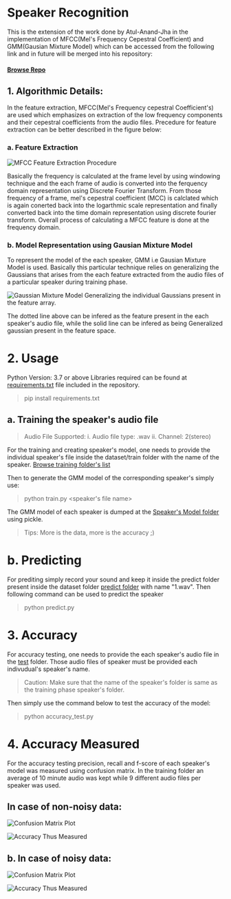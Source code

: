 # Speaker Recognition 
This is the extension of the work done by Atul-Anand-Jha in the implementation of MFCC(Mel's Frequency Cepestral Coefficient) and GMM(Gausian Mixture Model) which can be accessed from the following link and in future will be merged into his repository:
#### [Browse Repo](https://github.com/Atul-Anand-Jha/Speaker-Identification-Python) 

## 1. Algorithmic Details:
In the feature extraction, MFCC(Mel's Frequency cepestral Coefficient's) are used which emphasizes on extraction of  the low frequency components and their cepestral coefficients from the audio files. Precedure for feature extraction can be better described in the figure below:

### a. Feature Extraction
![MFCC Feature Extraction      Procedure](https://www.researchgate.net/profile/Ratnadeep_Deshmukh/publication/262794354/figure/fig1/AS:296064092524547@1447598588547/MFCC-Feature-Extraction.png)

Basically the frequency is calculated at the frame level by using windowing technique and the each frame of audio is converted into the ferquency domain representation using Discrete Fourier Transform. From those frequency of a frame, mel's cepestral coefficient (MCC) is calclated which is again conerted back into the logarthmic scale representation and finally converted back into the time domain representation using discrete fourier transform. Overall process of calculating a MFCC feature is done at the frequency domain.

### b.  Model Representation using Gausian Mixture Model
To represent the model of the each speaker, GMM i.e Gausian Mixture Model is used. Basically this particular technique relies on generalizing the Gaussians that arises from the each feature extracted from the audio files of a particular speaker during training phase.

![Gaussian Mixture Model Generalizing the individual Gaussians present in the feature array.](https://prateekvjoshi.files.wordpress.com/2013/06/multimodal.jpg)

The dotted line above can be infered as the feature present in the each speaker's audio file, while the solid line can be infered as being Generalized gaussian present in the feature space. 

# 2. Usage
Python Version: 3.7 or above
Libraries required can be found at [requirements.txt](https://github.com/sbhusal123/Speaker-Recognition-Digital-Attendance/blob/master/GMM/requirements.txt) file included in the repository. 
>pip install requirements.txt
## a. Training the speaker's audio file
>Audio File Supported:
>i. Audio file type: .wav
>ii. Channel: 2(stereo)

For the training and creating speaker's model, one needs to provide the individual speaker's file inside the dataset/train folder with the name of the speaker.
[Browse training folder's list](https://github.com/sbhusal123/Speaker-Recognition-Digital-Attendance/tree/master/GMM/dataset/train)

Then to generate the GMM model of the corresponding speaker's simply use:
> python train.py <speaker's file name>

The GMM model of each speaker is dumped at the [Speaker's Model folder](https://github.com/sbhusal123/Speaker-Recognition-Digital-Attendance/tree/master/GMM/speakers_model) using pickle.

> Tips: More is the data, more is the accuracy ;)

# b. Predicting 
For prediting simply record your sound and keep it inside the predict folder present inside the dataset folder [predict folder](https://github.com/sbhusal123/Speaker-Recognition-Digital-Attendance/tree/master/GMM/dataset/predict) with name "1.wav". Then following command can be used to predict the speaker
> python predict.py

# 3. Accuracy 
For accuracy testing, one needs to provide the each speaker's audio file in the [test](https://github.com/sbhusal123/Speaker-Recognition-Digital-Attendance/tree/master/GMM/dataset/test) folder. Those audio files of speaker must be provided each indivudual's speaker's name.

> Caution: Make sure that the name of the speaker's folder is same as the training phase speaker's folder.

Then simply use the command below to test the accuracy of the model:
> python accuracy_test.py

# 4. Accuracy Measured 
For the accuracy testing precision, recall and f-score of each speaker's model was measured using confusion matrix. In the training folder an average of 10 minute audio was kept while 9 different audio files per speaker was used.

## In case of non-noisy data:
![Confusion Matrix Plot](https://github.com/sbhusal123/Speaker-Recognition-Digital-Attendance/blob/master/Accuracy%20Measures%20And%20Plot/With%20data%20free%20of%20errors/final_confusion_matrix.png?raw=true)

![Accuracy Thus Measured](https://github.com/sbhusal123/Speaker-Recognition-Digital-Attendance/blob/master/Accuracy%20Measures%20And%20Plot/With%20data%20free%20of%20errors/accuracy_statistical.png?raw=true)

## b. In case of noisy data:
![Confusion Matrix Plot](https://github.com/sbhusal123/Speaker-Recognition-Digital-Attendance/blob/master/Accuracy%20Measures%20And%20Plot/Result%20with%20noisy%20data/confusion_plot.png?raw=true)

![Accuracy Thus Measured](https://github.com/sbhusal123/Speaker-Recognition-Digital-Attendance/blob/master/Accuracy%20Measures%20And%20Plot/Result%20with%20noisy%20data/numeric_accuracy%20measure.png?raw=true)






